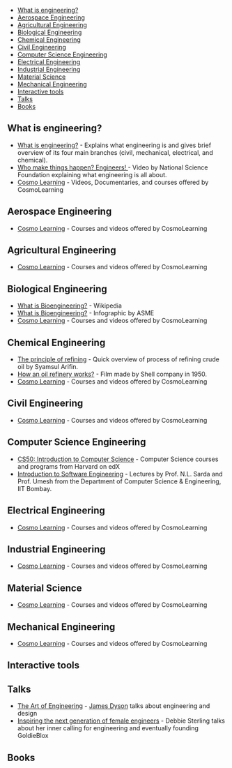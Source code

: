 
- [What is engineering?](#what-is-engineering)
- [Aerospace Engineering](#aerospace-engineering)
- [Agricultural Engineering](#agricultural-engineering)
- [Biological Engineering](#biological-engineering)
- [Chemical Engineering](#chemical-engineering)
- [Civil Engineering](#civil-engineering)
- [Computer Science Engineering](#computer-science-engineering)
- [Electrical Engineering](#electrical-engineering)
- [Industrial Engineering](#industrial-engineering)
- [Material Science](#material-science)
- [Mechanical Engineering](#mechanical-engineering)
- [Interactive tools](#interactive-tools)
- [Talks](#talks)
- [Books](#books)

## What is engineering?
- [What is engineering?](https://youtu.be/btGYcizV0iI) - Explains what engineering is and gives brief overview of its four main branches (civil, mechanical, electrical, and chemical).
- [Who make things happen? Engineers! ](https://youtu.be/FAJGx3zP-Eo) - Video by National Science Foundation explaining what engineering is all about.
- [Cosmo Learning](https://cosmolearning.org/engineering/) - Videos, Documentaries, and courses offered by CosmoLearning

## Aerospace Engineering
- [Cosmo Learning](https://cosmolearning.org/aerospace-engineering/) - Courses and videos offered by CosmoLearning

## Agricultural Engineering
- [Cosmo Learning](https://cosmolearning.org/agro-engineering/) - Courses and videos offered by CosmoLearning

## Biological Engineering
- [What is Bioengineering?](https://en.wikipedia.org/wiki/Biological_engineering) - Wikipedia  
- [What is Bioengineering?](https://www.asme.org/topics-resources/content/infographic-what-is-bioengineering) - Infographic by ASME
- [Cosmo Learning](https://cosmolearning.org/bioengineering/) - Courses and videos offered by CosmoLearning

## Chemical Engineering
- [The principle of refining](https://www.youtube.com/watch?v=k4cVxGndh9g) - Quick overview of process of refining crude oil by Syamsul Arifin.
- [How an oil refinery works?](https://www.youtube.com/watch?v=hC1PKRmiEvs) - Film made by Shell company in 1950.
- [Cosmo Learning](https://cosmolearning.org/chemical-engineering/) - Courses and videos offered by CosmoLearning

## Civil Engineering
- [Cosmo Learning](https://cosmolearning.org/civil-engineering/) - Courses and videos offered by CosmoLearning

## Computer Science Engineering
- [CS50: Introduction to Computer Science](https://www.edx.org/cs50) - Computer Science courses and programs from Harvard on edX
- [Introduction to Software Engineering](https://cosmolearning.org/courses/introduction-to-software-engineering/) - Lectures by Prof. N.L. Sarda and Prof. Umesh from the Department of Computer Science & Engineering, IIT Bombay.

## Electrical Engineering
- [Cosmo Learning](https://cosmolearning.org/civil-engineering/) - Courses and videos offered by CosmoLearning

## Industrial Engineering
- [Cosmo Learning](https://cosmolearning.org/industrial-engineering/) - Courses and videos offered by CosmoLearning

## Material Science
- [Cosmo Learning](https://cosmolearning.org/materials-science/) - Courses and videos offered by CosmoLearning

## Mechanical Engineering
- [Cosmo Learning](https://cosmolearning.org/mechanical-engineering/) - Courses and videos offered by CosmoLearning

## Interactive tools

## Talks
- [The Art of Engineering](https://archive.org/details/podcast_businessleadership-video_the-art-engineering_1000084846101) - [James Dyson](https://en.wikipedia.org/wiki/James_Dyson) talks about engineering and design
- [Inspiring the next generation of female engineers](https://youtu.be/FEeTLopLkEo) - Debbie Sterling talks about her inner calling for engineering and eventually founding GoldieBlox

## Books
